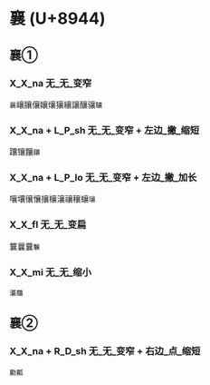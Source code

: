 # 襄 (U+8944) 

## 襄①

### X_X_na 无_无_变窄
`襄`㠤䑋儴孃爙獽纕讓釀骧`驤`

### X_X_na + L_P_sh 无_无_变窄 + 左边_撇_缩短
躟镶饟`鑲`

### X_X_na + L_P_lo 无_无_变窄 + 左边_撇_加长
嚷壤忀懹攘欀瀼禳穰蠰`瓖`

### X_X_fl 无_无_变扁
䉴曩蘘`鬤`

### X_X_mi 无_无_缩小
`㶞䖆`

## 襄②

### X_X_na + R_D_sh 无_无_变窄 + 右边_点_缩短
`勷瓤`